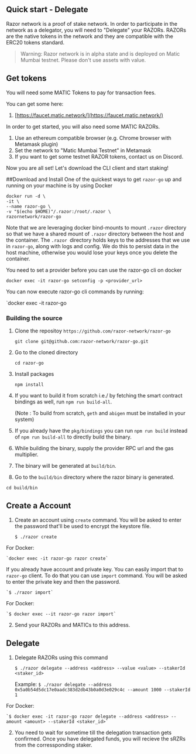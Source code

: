 ## Quick start - Delegate

Razor network is a proof of stake network. In order to participate in the network as a delegator, you will need to "Delegate" your RAZORs. RAZORs are the native tokens in the network and they are compatible with the ERC20 tokens standard.

> Warning: Razor network is in alpha state and is deployed on Matic Mumbai testnet. Please don't use assets with value.

## Get tokens

You will need some MATIC Tokens to pay for transaction fees.

You can get some here:

1. [https://faucet.matic.network/](https://faucet.matic.network/)

In order to get started, you will also need some MATIC RAZORs.

1. Use an ethereum compatible browser (e.g. Chrome browser with Metamask plugin)
2. Set the network to "Matic Mumbai Testnet" in Metamask
3. If you want to get some testnet RAZOR tokens, contact us on Discord.

Now you are all set! Let's download the CLI client and start staking!

##Download and Install
One of the quickest ways to get `razor-go` up and running on your machine is by using Docker

```
docker run -d \
-it \
--name razor-go \
-v "$(echo $HOME)"/.razor:/root/.razor \ 
razornetwork/razor-go
```
Note that we are leveraging docker bind-mounts to mount `.razor` directory so that we have a shared mount of `.razor` directory between the host and the container. The `.razor `directory holds keys to the addresses that we use in `razor-go`, along with logs and config. We do this to persist data in the host machine, otherwise you would lose your keys once you delete the container.

You need to set a provider before you can use the razor-go cli on docker

`docker exec -it razor-go setconfig -p <provider_url>`

You can now execute razor-go cli commands by running:

`docker exec -it razor-go <command>

### Building the source

1. Clone the repositoy `https://github.com/razor-network/razor-go`

    `git clone git@github.com:razor-network/razor-go.git`

2. Go to the cloned directory

    `cd razor-go`

3. Install packages

    `npm install`

4. If you want to build it from scratch i.e./ by fetching the smart contract bindings as well, run `npm run build-all`.
 
    (Note : To build from scratch, `geth` and `abigen` must be installed in your system)
                       
5. If you already have the `pkg/bindings` you can run `npm run build` instead of `npm run build-all` to directly build the binary.

6. While building the binary, supply the provider RPC url and the gas multiplier.

7. The binary will be generated at `build/bin`.

8. Go to the `build/bin` directory where the razor binary is generated.

`cd build/bin`

## Create a Account
1. Create an account using `create` command. You will be asked to enter the password that'll be used to encrypt the keystore file.

    `$ ./razor create`

For Docker:

    `docker exec -it razor-go razor create`

If you already have account and private key. You can easily import that to `razor-go` client. To do that you can use `import` command. You will be asked to enter the private key and then the password.

    `$ ./razor import`
    
For Docker:
    
    `$ docker exec --it razor-go razor import`

2. Send your RAZORs and MATICs to this address.

## Delegate
1. Delegate RAZORs using this command

    `$ ./razor delegate --address <address> --value <value> --stakerId <staker_id>`

    Example: `$ ./razor delegate --address 0x5a0b54d5dc17e0aadc383d2db43b0a0d3e029c4c --amount 1000 --stakerId 1`

For Docker:

    `$ docker exec -it razor-go razor delegate --address <address> --amount <amount> --stakerId <staker_id>`

2. You need to wait for sometime till the delegation transaction gets confirmed. Once you have delegated funds, you will recieve the sRZRs from the corressponding staker.

